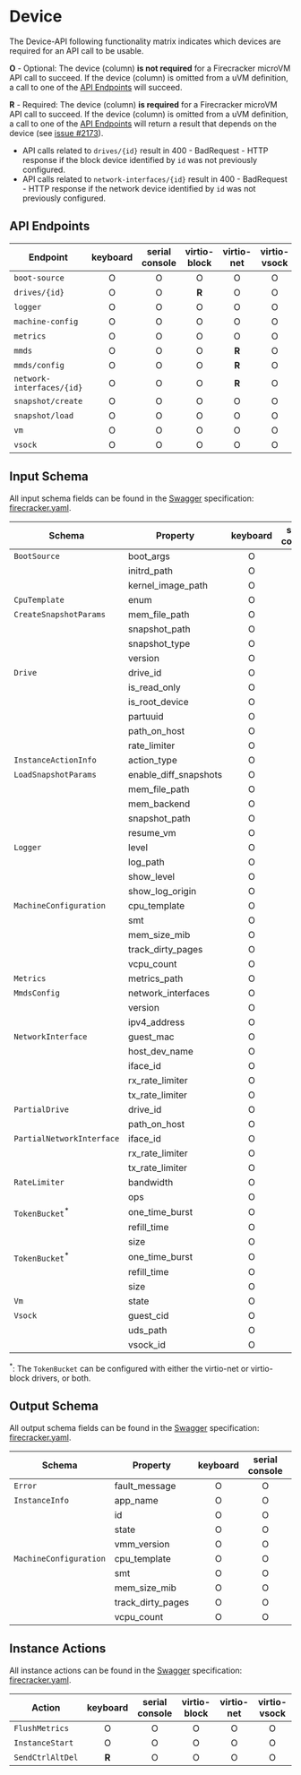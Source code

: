 # Device

The Device-API following functionality matrix indicates which devices are
required for an API call to be usable.

**O** - Optional: The device (column) **is not required** for a Firecracker
microVM API call to succeed. If the device (column) is omitted from a uVM
definition, a call to one of the [API Endpoints](#api-endpoints) will succeed.

**R** - Required: The device (column) **is required** for a Firecracker microVM
API call to succeed. If the device (column) is omitted from a uVM definition,
a call to one of the [API Endpoints](#api-endpoints) will return a result that
depends on the device (see [issue #2173](https://github.com/firecracker-microvm/firecracker/issues/2173)).

- API calls related to `drives/{id}` result in 400 - BadRequest - HTTP response
  if the block device identified by `id` was not previously configured.
- API calls related to `network-interfaces/{id}` result in 400 - BadRequest -
  HTTP response if the network device identified by `id` was not previously
  configured.

## API Endpoints

| Endpoint                  | keyboard | serial console | virtio-block | virtio-net | virtio-vsock |
| ------------------------- | :------: | :------------: | :----------: |:----------:| :----------: |
| `boot-source`             |    O     |       O        |      O       |     O      |      O       |
| `drives/{id}`             |    O     |       O        |    **R**     |     O      |      O       |
| `logger`                  |    O     |       O        |      O       |     O      |      O       |
| `machine-config`          |    O     |       O        |      O       |     O      |      O       |
| `metrics`                 |    O     |       O        |      O       |     O      |      O       |
| `mmds`                    |    O     |       O        |      O       |   **R**    |      O       |
| `mmds/config`             |    O     |       O        |      O       |   **R**    |      O       |
| `network-interfaces/{id}` |    O     |       O        |      O       |   **R**    |      O       |
| `snapshot/create`         |    O     |       O        |      O       |     O      |      O       |
| `snapshot/load`           |    O     |       O        |      O       |     O      |      O       |
| `vm`                      |    O     |       O        |      O       |     O      |      O       |
| `vsock`                   |    O     |       O        |      O       |     O      |      O       |

## Input Schema

All input schema fields can be found in the [Swagger](https://swagger.io)
specification: [firecracker.yaml](./../src/api_server/swagger/firecracker.yaml).

| Schema                     | Property              | keyboard | serial console | virtio-block |  virtio-net   | virtio-vsock |
|----------------------------|-----------------------| :------: | :------------: | :----------: |:-------------:| :----------: |
| `BootSource`               | boot_args             |    O     |       O        |      O       |       O       |      O       |
|                            | initrd_path           |    O     |       O        |      O       |       O       |      O       |
|                            | kernel_image_path     |    O     |       O        |      O       |       O       |      O       |
| `CpuTemplate`              | enum                  |    O     |       O        |      O       |       O       |      O       |
| `CreateSnapshotParams`     | mem_file_path         |    O     |       O        |      O       |       O       |      O       |
|                            | snapshot_path         |    O     |       O        |      O       |       O       |      O       |
|                            | snapshot_type         |    O     |       O        |      O       |       O       |      O       |
|                            | version               |    O     |       O        |      O       |       O       |      O       |
| `Drive`                    | drive_id              |    O     |       O        |    **R**     |       O       |      O       |
|                            | is_read_only          |    O     |       O        |    **R**     |       O       |      O       |
|                            | is_root_device        |    O     |       O        |    **R**     |       O       |      O       |
|                            | partuuid              |    O     |       O        |    **R**     |       O       |      O       |
|                            | path_on_host          |    O     |       O        |    **R**     |       O       |      O       |
|                            | rate_limiter          |    O     |       O        |    **R**     |       O       |      O       |
| `InstanceActionInfo`       | action_type           |    O     |       O        |      O       |       O       |      O       |
| `LoadSnapshotParams`       | enable_diff_snapshots |    O     |       O        |      O       |       O       |      O       |
|                            | mem_file_path         |    O     |       O        |      O       |       O       |      O       |
|                            | mem_backend           |    O     |       O        |      O       |       O       |      O       |
|                            | snapshot_path         |    O     |       O        |      O       |       O       |      O       |
|                            | resume_vm             |    O     |       O        |      O       |       O       |      O       |
| `Logger`                   | level                 |    O     |       O        |      O       |       O       |      O       |
|                            | log_path              |    O     |       O        |      O       |       O       |      O       |
|                            | show_level            |    O     |       O        |      O       |       O       |      O       |
|                            | show_log_origin       |    O     |       O        |      O       |       O       |      O       |
| `MachineConfiguration`     | cpu_template          |    O     |       O        |      O       |       O       |      O       |
|                            | smt                   |    O     |       O        |      O       |       O       |      O       |
|                            | mem_size_mib          |    O     |       O        |      O       |       O       |      O       |
|                            | track_dirty_pages     |    O     |       O        |      O       |       O       |      O       |
|                            | vcpu_count            |    O     |       O        |      O       |       O       |      O       |
| `Metrics`                  | metrics_path          |    O     |       O        |      O       |       O       |      O       |
| `MmdsConfig`               | network_interfaces    |    O     |       O        |      O       |     **R**     |      O       |
|                            | version               |    O     |       O        |      O       |     **R**     |      O       |
|                            | ipv4_address          |    O     |       O        |      O       |     **R**     |      O       |
| `NetworkInterface`         | guest_mac             |    O     |       O        |      O       |     **R**     |      O       |
|                            | host_dev_name         |    O     |       O        |      O       |     **R**     |      O       |
|                            | iface_id              |    O     |       O        |      O       |     **R**     |      O       |
|                            | rx_rate_limiter       |    O     |       O        |      O       |     **R**     |      O       |
|                            | tx_rate_limiter       |    O     |       O        |      O       |     **R**     |      O       |
| `PartialDrive`             | drive_id              |    O     |       O        |    **R**     |       O       |      O       |
|                            | path_on_host          |    O     |       O        |    **R**     |       O       |      O       |
| `PartialNetworkInterface`  | iface_id              |    O     |       O        |      O       |     **R**     |      O       |
|                            | rx_rate_limiter       |    O     |       O        |      O       |     **R**     |      O       |
|                            | tx_rate_limiter       |    O     |       O        |      O       |     **R**     |      O       |
| `RateLimiter`              | bandwidth             |    O     |       O        |      O       |     **R**     |      O       |
|                            | ops                   |    O     |       O        |    **R**     |       O       |      O       |
| `TokenBucket`<sup>\*</sup> | one_time_burst        |    O     |       O        |    **R**     |       O       |      O       |
|                            | refill_time           |    O     |       O        |    **R**     |       O       |      O       |
|                            | size                  |    O     |       O        |    **R**     |       O       |      O       |
| `TokenBucket`<sup>\*</sup> | one_time_burst        |    O     |       O        |      O       |     **R**     |      O       |
|                            | refill_time           |    O     |       O        |      O       |     **R**     |      O       |
|                            | size                  |    O     |       O        |      O       |     **R**     |      O       |
| `Vm`                       | state                 |    O     |       O        |      O       |       O       |      O       |
| `Vsock`                    | guest_cid             |    O     |       O        |      O       |       O       |    **R**     |
|                            | uds_path              |    O     |       O        |      O       |       O       |    **R**     |
|                            | vsock_id              |    O     |       O        |      O       |       O       |    **R**     |

<sup>\*</sup>: The `TokenBucket` can be configured with either the virtio-net
or virtio-block drivers, or both.

## Output Schema

All output schema fields can be found in the [Swagger](https://swagger.io)
specification: [firecracker.yaml](./../src/api_server/swagger/firecracker.yaml).

| Schema                 | Property          | keyboard | serial console | virtio-block | virtio-net | virtio-vsock |
| ---------------------- | ----------------- | :------: | :------------: | :----------: | :--------: | :----------: |
| `Error`                | fault_message     |    O     |       O        |      O       |     O      |      O       |
| `InstanceInfo`         | app_name          |    O     |       O        |      O       |     O      |      O       |
|                        | id                |    O     |       O        |      O       |     O      |      O       |
|                        | state             |    O     |       O        |      O       |     O      |      O       |
|                        | vmm_version       |    O     |       O        |      O       |     O      |      O       |
| `MachineConfiguration` | cpu_template      |    O     |       O        |      O       |     O      |      O       |
|                        | smt               |    O     |       O        |      O       |     O      |      O       |
|                        | mem_size_mib      |    O     |       O        |      O       |     O      |      O       |
|                        | track_dirty_pages |    O     |       O        |      O       |     O      |      O       |
|                        | vcpu_count        |    O     |       O        |      O       |     O      |      O       |

## Instance Actions

All instance actions can be found in the [Swagger](https://swagger.io)
specification: [firecracker.yaml](./../src/api_server/swagger/firecracker.yaml).

| Action           | keyboard | serial console | virtio-block | virtio-net | virtio-vsock |
| ---------------- | :------: | :------------: | :----------: | :--------: | :----------: |
| `FlushMetrics`   |    O     |       O        |      O       |     O      |      O       |
| `InstanceStart`  |    O     |       O        |      O       |     O      |      O       |
| `SendCtrlAltDel` |  **R**   |       O        |      O       |     O      |      O       |
